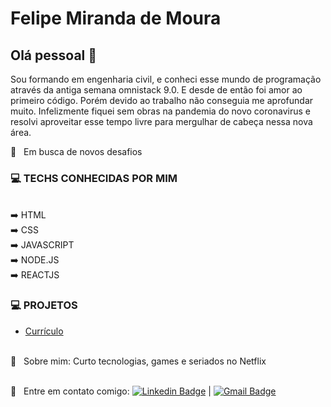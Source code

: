 
# Felipe Miranda de Moura

## Olá pessoal 👋
Sou formando em engenharia civil, e conheci esse mundo de programação através da antiga semana omnistack 9.0. E desde de então foi amor ao primeiro código. Porém devido ao trabalho não conseguia me aprofundar muito. Infelizmente fiquei sem obras na pandemia do novo coronavirus e resolvi aproveitar esse tempo livre para mergulhar de cabeça nessa nova área.

 :rocket:  &nbsp; Em busca de novos desafios
### :computer: TECHS CONHECIDAS POR MIM
 <br/> :arrow_right: HTML
 <br/> :arrow_right: CSS
 <br/> :arrow_right: JAVASCRIPT
 <br/> :arrow_right: NODE.JS
 <br/> :arrow_right: REACTJS
 
 ### :computer: PROJETOS
 - [Currículo](https://github.com/felipemimoura/programadorBR/tree/master/htmlBasico/desafio)

 <br/> 💬  &nbsp; Sobre mim: Curto tecnologias, games  e seriados no Netflix
 
 <br/> :email: &nbsp; Entre em contato comigo: [![Linkedin Badge](https://img.shields.io/badge/-FelipeMoura-blue?style=flat-square&logo=Linkedin&logoColor=white&link=https://www.linkedin.com/in/felipemmoura/)](https://www.linkedin.com/in/felipemmoura/) 
| 
[![Gmail Badge](https://img.shields.io/badge/-felipemimoura@gmail.com-c14438?style=flat-square&logo=Gmail&logoColor=white&link=mailto:felipemimoura@gmail.com)](mailto:felipemimoura@gmail.com)
